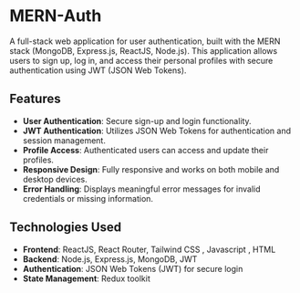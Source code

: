 # MERN-Auth

A full-stack web application for user authentication, built with the MERN stack (MongoDB, Express.js, ReactJS, Node.js). This application allows users to sign up, log in, and access their personal profiles with secure authentication using JWT (JSON Web Tokens).

## Features

- **User Authentication**: Secure sign-up and login functionality.
- **JWT Authentication**: Utilizes JSON Web Tokens for authentication and session management.
- **Profile Access**: Authenticated users can access and update their profiles.
- **Responsive Design**: Fully responsive and works on both mobile and desktop devices.
- **Error Handling**: Displays meaningful error messages for invalid credentials or missing information.

## Technologies Used

- **Frontend**: ReactJS, React Router, Tailwind CSS , Javascript , HTML
- **Backend**: Node.js, Express.js, MongoDB, JWT
- **Authentication**: JSON Web Tokens (JWT) for secure login
- **State Management**: Redux toolkit

